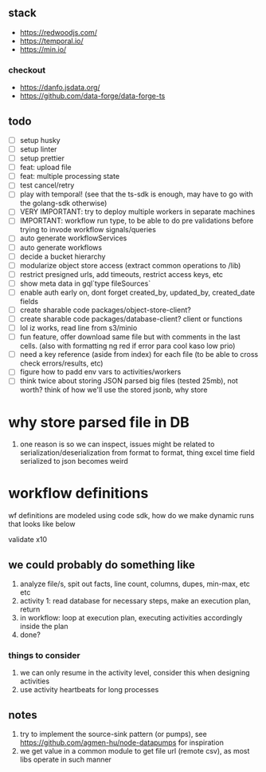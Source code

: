 ## stack

- https://redwoodjs.com/
- https://temporal.io/
- https://min.io/

### checkout
- https://danfo.jsdata.org/
- https://github.com/data-forge/data-forge-ts

## todo

- [ ] setup husky
- [ ] setup linter
- [ ] setup prettier
- [ ] feat: upload file
- [ ] feat: multiple processing state
- [ ] test cancel/retry
- [ ] play with temporal! (see that the ts-sdk is enough, may have to go with the golang-sdk otherwise)
- [ ] VERY IMPORTANT: try to deploy multiple workers in separate machines
- [ ] IMPORTANT: workflow run type, to be able to do pre validations before trying to invode workflow signals/queries
- [ ] auto generate workflowServices
- [ ] auto generate workflows
- [ ] decide a bucket hierarchy
- [ ] modularize object store access (extract common operations to /lib)
- [ ] restrict presigned urls, add timeouts, restrict access keys, etc
- [ ] show meta data in gql\`type fileSources\`
- [ ] enable auth early on, dont forget created_by, updated_by, created_date fields
- [ ] create sharable code packages/object-store-client?
- [ ] create sharable code packages/database-client? client or functions
- [ ] lol iz works, read line from s3/minio
- [ ] fun feature, offer download same file but with comments in the last cells. (also with formatting ng red if error para cool kaso low prio)
- [ ] need a key reference (aside from index) for each file (to be able to cross check errors/results, etc)
- [ ] figure how to padd env vars to activities/workers
- [ ] think twice about storing JSON parsed big files (tested 25mb), not worth? think of how we'll use the stored jsonb, why store

# why store parsed file in DB

1. one reason is so we can inspect, issues might be related to serialization/deserialization from format to format, thing excel time field serialized to json becomes weird


# workflow definitions
wf definitions are modeled using code sdk, how do we make dynamic runs that looks like below

validate x10

## we could probably do something like
1. analyze file/s, spit out facts, line count, columns, dupes, min-max, etc etc
1. activity 1: read database for necessary steps, make an execution plan, return
2. in workflow: loop at execution plan, executing activities accordingly inside the plan
3. done?

### things to consider
1. we can only resume in the activity level, consider this when designing activities
2. use activity heartbeats for long processes


## notes
1. try to implement the source-sink pattern (or pumps), see https://github.com/agmen-hu/node-datapumps for inspiration
1. we get value in a common module to get file url (remote csv), as most libs operate in such manner
